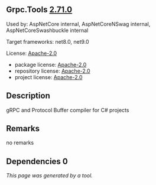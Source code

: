 Grpc.Tools [2.71.0](https://www.nuget.org/packages/Grpc.Tools/2.71.0)
--------------------

Used by: AspNetCore internal, AspNetCoreNSwag internal, AspNetCoreSwashbuckle internal

Target frameworks: net8.0, net9.0

License: [Apache-2.0](../../../../licenses/apache-2.0) 

- package license: [Apache-2.0](https://licenses.nuget.org/Apache-2.0) 
- repository license: [Apache-2.0](https://github.com/grpc/grpc.git) 
- project license: [Apache-2.0](https://github.com/grpc/grpc) 

Description
-----------
gRPC and Protocol Buffer compiler for C# projects

Remarks
-----------
no remarks


Dependencies 0
-----------


*This page was generated by a tool.*